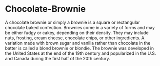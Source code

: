 # Chocolate-Brownie
A chocolate brownie or simply a brownie is a square or rectangular chocolate baked confection. Brownies come in a variety of forms and may be either fudgy or cakey, depending on their density. They may include nuts, frosting, cream cheese, chocolate chips, or other ingredients. A variation made with brown sugar and vanilla rather than chocolate in the batter is called a blond brownie or blondie. The brownie was developed in the United States at the end of the 19th century and popularized in the U.S. and Canada during the first half of the 20th century.